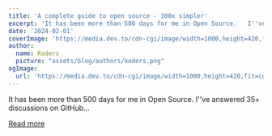 ```yaml
---
title: 'A complete guide to open source - 100x simpler'
excerpt: 'It has been more than 500 days for me in Open Source.   I''ve answered 35+ discussions on GitHub...'
date: '2024-02-01'
coverImage: 'https://media.dev.to/cdn-cgi/image/width=1000,height=420,fit=cover,gravity=auto,format=auto/https%3A%2F%2Fdev-to-uploads.s3.amazonaws.com%2Fuploads%2Farticles%2Fl5wzete4rsiczmjnl46l.png'
author:
  name: Koders
  picture: "assets/blog/authors/koders.png"
ogImage:
  url: 'https://media.dev.to/cdn-cgi/image/width=1000,height=420,fit=cover,gravity=auto,format=auto/https%3A%2F%2Fdev-to-uploads.s3.amazonaws.com%2Fuploads%2Farticles%2Fl5wzete4rsiczmjnl46l.png'
---
```


It has been more than 500 days for me in Open Source.   I''ve answered 35+ discussions on GitHub...

[Read more](https://dev.to/anmolbaranwal/a-complete-guide-to-open-source-100x-simpler-2d6c)
